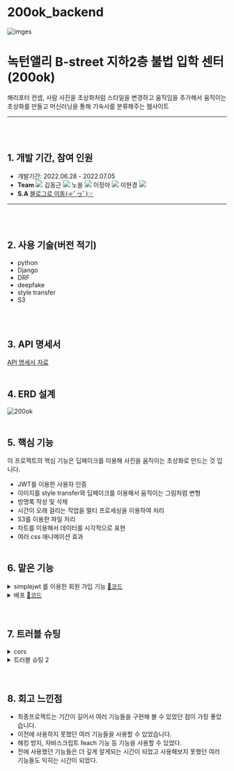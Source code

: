# 200ok_backend
![imges](https://user-images.githubusercontent.com/104487608/185346903-65a8745b-da0f-4fb9-8d4f-a9603735332b.png)
# 녹턴앨리 B-street 지하2층 불법 입학 센터 (200ok)
해리포터 컨셉, 사람 사진을 초상화처럼 스타일을 변경하고 움직임을 추가해서 움직이는 초상화를 만들고 머신러닝을 통해 기숙사를 분류해주는 웹사이트
***
<br><br/>


## 1. 개발 기간, 참여 인원
* 개발기간: 2022.06.28 - 2022.07.05
* **Team** <a href="https://github.com/cmjcum"><img src="https://img.shields.io/badge/Github-000000?style=flat-square&logo=github&logoColor=white"/></a>
김동근 <a href="https://github.com/yinmsk"><img src="https://img.shields.io/badge/Github-000000?style=flat-square&logo=github&logoColor=white"/></a>
노을 <a href="https://github.com/minkkky"><img src="https://img.shields.io/badge/Github-000000?style=flat-square&logo=github&logoColor=white"/></a>
이정아 <a href="https://github.com/zeonga1102"><img src="https://img.shields.io/badge/Github-000000?style=flat-square&logo=github&logoColor=white"/></a>
이현경 <a href="https://github.com/LULULALA2"><img src="https://img.shields.io/badge/Github-000000?style=flat-square&logo=github&logoColor=white"/></a>
* **S.A** <a href="https://cold-charcoal.tistory.com/108">블로그로 이동(☞ﾟヮﾟ)☞</a>
***
<br><br/>


## 2. 사용 기술(버전 적기)
* python
* Django
* DRF
* deepfake
* style transfer
* S3
 
<br><br/>


## 3. API 명세서
<a href="https://typingmylife.notion.site/MakeMigrations-API-88de2c1a1ccd457c9059c8b55ee3dc70">API 명세서 자료</a>
<br><br/>


## 4. ERD 설계
![200ok](https://user-images.githubusercontent.com/104487608/186652733-dd0af8a2-605f-446f-b993-51fb96388c0a.png)
<br><br/>


## 5. 핵심 기능
이 프로젝트의 핵심 기능은 딥페이크를 이용해 사진을 움직이는 초상화로 만드는 것 입니다.
* JWT를 이용한 사용자 인증
* 이미지를 style transfer와 딥페이크를 이용해서 움직이는 그림처럼 변형
* 방명록 작성 및 삭제
* 시간이 오래 걸리는 작업을 멀티 프로세싱을 이용하여 처리
* S3를 이용한 파일 처리
* 차트를 이용해서 데이터를 시각적으로 표현
* 여러 css 애니메이션 효과
<br><br/>


## 6. 맡은 기능
<details>
  <summary>simplejwt 를 이용한 회원 가입 기능 <a href="https://ddongkim.tistory.com/73">📄코드</a></summary>
  <div markdown="1">
 
* 
  </div>
</details>

<details>
  <summary>배포 <a href="https://github.com/yinmsk/WM_back/blob/739a549417f4d2bfa0fa7d6eea1c42a45d89631b/myroom/views.py#L42-L44">📄코드</a></summary>
  <div markdown="1">
 
* 시리얼라이저의 정보를 가져오고 .is_vaild() 를 통해 유효성을 검사 후 .save() 를 통해 저장 하였다.
  </div>
</details>
<br><br/>


## 7. 트러블 슈팅
<details>
  <summary>cors</summary>
  <div markdown="1">
 
* 프론트의 주소와 백엔드의 주소가 달라 cors 에러가 발생했다
* 공식 문서를 참조해서 해결 할 수 있었는데 문서 설명에 따라 settings.py 의 INSTALLED_APPS, MIDDLEWARE,  CORS_ALLOWED_ORGINS 설정을 통해 해결 할 수 있었다.
   [티스토리 참조](https://ddongkim.tistory.com/85)
  </div>
</details>

<details>
  <summary>트러블 슈팅 2</summary>
  <div markdown="1">
 
* 여기
  </div>
</details>
<br><br/>


## 8. 회고 느낀점
* 최종프로젝트는 기간이 길어서 여러 기능들을 구현해 볼 수 있었던 점이 가장 좋았습니다.
* 이전에 사용하지 못했던 여러 기능들을 사용할 수 있었습니다.
* 해킹 방지, 자바스크립트 feach 기능 등 기능을 사용할 수 있었다.
* 전에 사용했던 기능들은 더 깊게 알게되는 시간이 되었고 사용해보지 못했던 여러 기능들도 익히는 시간이 되었다.
